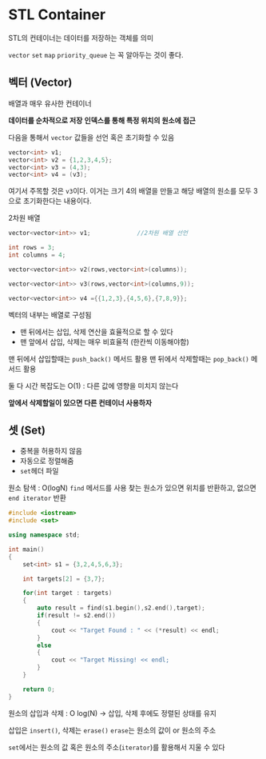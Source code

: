 # STL Container

STL의 컨테이너는 데이터를 저장하는 객체를 의미

``vector``
``set``
``map``
``priority_queue`` 는 꼭 알아두는 것이 좋다. 


## 벡터 (Vector)
배열과 매우 유사한 컨테이너

**데이터를 순차적으로 저장**
**인덱스를 통해 특정 위치의 원소에 접근**

다음을 통해서 ``vector`` 값들을 선언 혹은 초기화할 수 있음

```c++
vector<int> v1;
vector<int> v2 = {1,2,3,4,5};
vector<int> v3 = (4,3);
vector<int> v4 = (v3);
```

여기서 주목할 것은 ``v3``이다. 이거는 크기 4의 배열을 만들고 해당 배열의 원소를 모두 3으로 초기화한다는 내용이다. 

2차원 배열

```c++
vector<vector<int>> v1;             //2차원 배열 선언

int rows = 3;
int columns = 4;

vector<vector<int>> v2(rows,vector<int>(columns));

vector<vector<int>> v3(rows,vector<int>(columns,9));

vector<vector<int>> v4 ={{1,2,3},{4,5,6},{7,8,9}};
```

벡터의 내부는 배열로 구성됨
- 맨 뒤에서는 삽입, 삭제 연산을 효율적으로 할 수 있다
- 맨 앞에서 삽입, 삭제는 매우 비효율적 (한칸씩 이동해야함)


맨 뒤에서 삽입할때는 ``push_back()`` 메서드 활용
맨 뒤에서 삭제할때는 ``pop_back()`` 메서드 활용

둘 다 시간 복잡도는 O(1) : 다른 값에 영향을 미치지 않는다

**앞에서 삭제할일이 있으면 다른 컨테이너 사용하자** 


## 셋 (Set)
- 중복을 허용하지 않음
- 자동으로 정렬해줌
- ``set``헤더 파일

원소 탐색 : O(logN)
``find`` 메서드를 사용
찾는 원소가 있으면 위치를 반환하고, 없으면 ``end iterator`` 반환 

```c++
#include <iostream>
#include <set>

using namespace std;

int main()
{
    set<int> s1 = {3,2,4,5,6,3};

    int targets[2] = {3,7};

    for(int target : targets)
    {
        auto result = find(s1.begin(),s2.end(),target);
        if(result != s2.end())
        {
            cout << "Target Found : " << (*result) << endl;
        }
        else
        {
            cout << "Target Missing! << endl;
        }
    }

    return 0;
}

```

원소의 삽입과 삭제 : O log(N)
-> 삽입, 삭제 후에도 정렬된 상태를 유지

삽입은 ``insert()``, 삭제는 ``erase()``
``erase``는 원소의 값이 or 원소의 주소

``set``에서는 원소의 값 혹은 원소의 주소(``iterator``)를 활용해서 지울 수 있다



